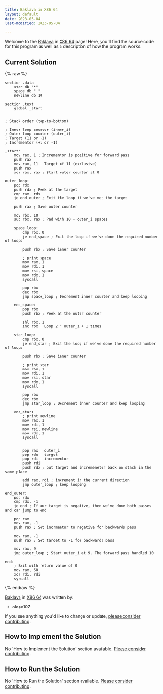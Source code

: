 ```yaml
---
title: Baklava in X86 64
layout: default
date: 2023-05-04
last-modified: 2023-05-04

---
```


Welcome to the [Baklava](https://sampleprograms.io/projects/baklava) in [X86 64](https://sampleprograms.io/languages/x86-64) page! Here, you'll find the source code for this program as well as a description of how the program works.

## Current Solution

{% raw %}

```x86 64
section .data
    star db "*"
    space db " "
    newline db 10

section .text
    global _start


; Stack order (top-to-bottom)

; Inner loop counter (inner_i)
; Outer loop counter (outer_i)
; Target (11 or -1)
; Incrementor (+1 or -1)

_start:
    mov rax, 1 ; Incrementor is positive for forward pass
    push rax
    mov rax, 11 ; Target of 11 (exclusive)
    push rax
    xor rax, rax ; Start outer counter at 0

outer_loop:
    pop rdx
    push rdx ; Peek at the target
    cmp rax, rdx
    je end_outer ; Exit the loop if we've met the target

    push rax ; Save outer counter

    mov rbx, 10
    sub rbx, rax ; Pad with 10 - outer_i spaces

    space_loop:
        cmp rbx, 0
        je end_space ; Exit the loop if we've done the required number of loops
        
        push rbx ; Save inner counter

        ; print space
        mov rax, 1
        mov rdi, 1
        mov rsi, space
        mov rdx, 1
        syscall

        pop rbx
        dec rbx 
        jmp space_loop ; Decrement inner counter and keep looping

    end_space:
        pop rbx
        push rbx ; Peek at the outer counter

        shl rbx, 1
        inc rbx ; Loop 2 * outer_i + 1 times

    star_loop:
        cmp rbx, 0
        je end_star ; Exit the loop if we've done the required number of loops
        
        push rbx ; Save inner counter

        ; print star
        mov rax, 1
        mov rdi, 1
        mov rsi, star
        mov rdx, 1
        syscall

        pop rbx
        dec rbx
        jmp star_loop ; Decrement inner counter and keep looping

    end_star:
        ; print newline
        mov rax, 1
        mov rdi, 1
        mov rsi, newline
        mov rdx, 1
        syscall

        
        pop rax ; outer_i
        pop rdx ; target
        pop rdi ; incrementor
        push rdi
        push rdx ; put target and incremenetor back on stack in the same place

        add rax, rdi ; increment in the current direction
        jmp outer_loop ; keep looping

end_outer:
    pop rdx
    cmp rdx, -1
    je end ; If our target is negative, then we've done both passes and can jump to end

    pop rax
    mov rax, -1
    push rax ; Set incrmentor to negative for backwards pass

    mov rax, -1
    push rax ; Set target to -1 for backwards pass

    mov rax, 9
    jmp outer_loop ; Start outer_i at 9. The forward pass handled 10

end:
    ; Exit with return value of 0
    mov rax, 60
    xor rdi, rdi
    syscall
```

{% endraw %}

[Baklava](https://sampleprograms.io/projects/baklava) in [X86 64](https://sampleprograms.io/languages/x86-64) was written by:

- alope107

If you see anything you'd like to change or update, [please consider contributing](https://github.com/TheRenegadeCoder/sample-programs).

## How to Implement the Solution

No 'How to Implement the Solution' section available. [Please consider contributing](https://github.com/TheRenegadeCoder/sample-programs-website).

## How to Run the Solution

No 'How to Run the Solution' section available. [Please consider contributing](https://github.com/TheRenegadeCoder/sample-programs-website).
